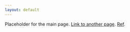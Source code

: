 ```yaml
---
layout: default
---
```

Placeholder for the main page.
[Link to another page](another-page).
[Ref](ref).
